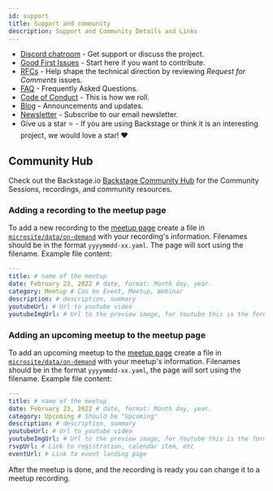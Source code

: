 ```yaml
---
id: support
title: Support and community
description: Support and Community Details and Links
---
```


- [Discord chatroom](https://discord.gg/MUpMjP2) - Get support or discuss the
  project.
- [Good First Issues](https://github.com/backstage/backstage/contribute) - Start
  here if you want to contribute.
- [RFCs](https://github.com/backstage/backstage/labels/rfc) - Help shape the
  technical direction by reviewing _Request for Comments_ issues.
- [FAQ](../FAQ.md) - Frequently Asked Questions.
- [Code of Conduct](https://github.com/backstage/backstage/blob/master/CODE_OF_CONDUCT.md) -
  This is how we roll.
- [Blog](https://backstage.io/blog/) - Announcements and updates.
- [Newsletter](https://mailchi.mp/spotify/backstage-community) - Subscribe to
  our email newsletter.
- Give us a star ⭐️ - If you are using Backstage or think it is an interesting
  project, we would love a star! ❤️

## Community Hub

Check out the Backstage.io [Backstage Community Hub](https://backstage.io/community) for the Community Sessions, recordings, and community resources.

### Adding a recording to the meetup page

To add a new recording to the [meetup page](https://backstage.io/on-demand)
create a file in
[`microsite/data/on-demand`](https://github.com/backstage/backstage/tree/master/microsite/data/on-demand)
with your recording's information. Filenames should be in the format `yyyymmdd-xx.yaml`. The page will sort using the filename. Example file content:

```yaml
---
title: # name of the meetup
date: February 23, 2022 # date, format: Month day, year.
category: Meetup # Can be Event, Meetup, Webinar
description: # description, summary
youtubeUrl: # Url to youtube video
youtubeImgUrl: # Url to the preview image, for Youtube this is the format: https://i1.ytimg.com/vi/<YOUTUBE_ID>/mqdefault.jpg
```

### Adding an upcoming meetup to the meetup page

To add an upcoming meetup to the [meetup page](https://backstage.io/on-demand)
create a file in
[`microsite/data/on-demand`](https://github.com/backstage/backstage/tree/master/microsite/data/on-demand)
with your meetup's information. Filenames should be in the format `yyyymmdd-xx.yaml`, the page will sort using the filename. Example file content:

```yaml
---
title: # name of the meetup
date: February 23, 2022 # date, format: Month day, year.
category: Upcoming # Should be "Upcoming"
description: # description, summary
youtubeUrl: # Url to youtube video
youtubeImgUrl: # Url to the preview image, for Youtube this is the format: https://i1.ytimg.com/vi/<YOUTUBE_ID>/mqdefault.jpg
rsvpUrl: # Link to registration, calendar item, etc
eventUrl: # Link to event landing page
```

After the meetup is done, and the recording is ready you can change it to a meetup recording.
